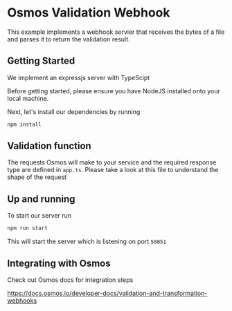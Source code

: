 # Osmos Validation Webhook

This example implements a webhook servier that receives the bytes of a file and parses it to return the validation result.

## Getting Started

We implement an expressjs server with TypeScipt

Before getting started, please ensure you have NodeJS installed onto your local machine.

Next, let's install our dependencies by running

```bash
npm install
```

## Validation function

The requests Osmos will make to your service and the required response type are defined in `app.ts`. Please take a look at this file to understand the shape of the request

## Up and running

To start our server run

```bash
npm run start
```

This will start the server which is listening on port `50051`

## Integrating with Osmos

Check out Osmos docs for integration steps

https://docs.osmos.io/developer-docs/validation-and-transformation-webhooks
